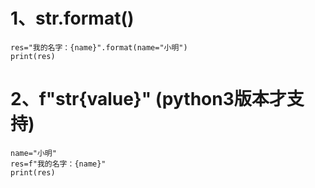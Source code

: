 # 1、str.format()

```
res="我的名字：{name}".format(name="小明")
print(res)
```

# 2、f"str{value}"	(python3版本才支持)

```
name="小明"
res=f"我的名字：{name}"
print(res)
```